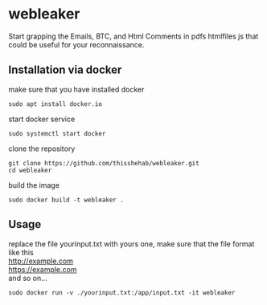 # webleaker
Start grapping the Emails, BTC, and Html Comments in pdfs htmlfiles js that could be useful for your reconnaissance.

## Installation via docker
make sure that you have installed docker

```console
sudo apt install docker.io
```

start docker service 
```console
sudo systemctl start docker
```
clone the repository

```console
git clone https://github.com/thisshehab/webleaker.git
cd webleaker
```
build the image 
```console
sudo docker build -t webleaker .
```
## Usage
replace the file yourinput.txt with yours one, make sure that the file format like this
<br>
http://example.com <br>
https://example.com <br>
and so on...

```console
sudo docker run -v ./yourinput.txt:/app/input.txt -it webleaker
```
